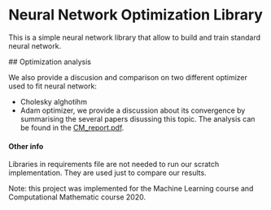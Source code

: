 # Neural Network Optimization Library
This is a simple neural network library that allow to build and train standard neural network.

## Optimization analysis

We also provide a discusion and comparison on two different optimizer used to fit neural network:
- Cholesky alghotihm
- Adam optimizer, we provide a discussion about its convergence by summarising the several papers disussing this topic.
The analysis can be found in the [CM_report.pdf](Reports/CM_report.pdf).

#### Other info

Libraries in requirements file are not needed to run our scratch implementation. They are used just to compare our results.

Note: this project was implemented for the Machine Learning course and Computational Mathematic course 2020.